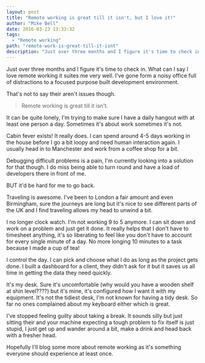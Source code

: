 ```yaml
---
layout: post
title: "Remote working is great till it isn't, but I love it!"
author: "Mike Bell"
date: 2016-03-23 13:33:32
tags:
  - "Remote working"
path: "remote-work-is-great-till-it-isnt"
description: "Just over three months and I figure it's time to check in. What can I say I love remote working it suites me very well. I've gone form a noisy office full of distractions to a focused purpose built development environment."
---
```

Just over three months and I figure it's time to check in. What can I say I love remote working it suites me very well. I've gone form a noisy office full of distractions to a focused purpose built development environment.

That's not to say their aren't issues though.

> Remote working is great till it isn't.

It can be quite lonely, I'm trying to make sure I have a daily hangout with at least one person a day. Sometimes it's about work sometimes it's not.

Cabin fever exists! It really does. I can spend around 4-5 days working in the house before I go a bit loopy and need human interaction again. I usually head in to Manchester and work from a coffee shop for a bit.

Debugging difficult problems is a pain, I'm currently looking into a solution for that though. I do miss being able to turn round and have a load of developers there in front of me.

BUT it'd be hard for me to go back.

Traveling is awesome. I've been to London a fair amount and even Birmingham, sure the journeys are long but it's nice to see different parts of the UK and I find traveling allows my head to unwind a bit.

I no longer clock watch. I'm not working 9 to 5 anymore. I can sit down and work on a problem and just get it done. It really helps that I don't have to timesheet anything, it's so liberating to feel like you don't have to account for every single minute of a day. No more longing 10 minutes to a task because I made a cup of tea!

I control the day. I can pick and choose what I do as long as the project gets done. I built a dashboard for a client, they didn't ask for it but it saves us all time in getting the data they need quickly.

It's my desk. Sure it's uncomfortable (why would you have a wooden shelf at shin level????) but it's mine, it's configured how I want it with my equipment. It's not the tidiest desk, I'm not known for having a tidy desk. So far no ones complained about my keyboard either which is great.

I've stopped feeling guilty about taking a break. It sounds silly but just sitting their and your machine expecting a tough problem to fix itself is just stupid, I just get up and wander around a bit, make a drink and head back with a fresher head.

Hopefully I'll blog some more about remote working as it's something everyone should experience at least once.
